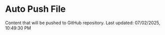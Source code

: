 # Auto Push File

Content that will be pushed to GitHub repository.
Last updated: 07/02/2025, 10:49:30 PM